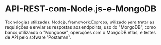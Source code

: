 # API-REST-com-Node.js-e-MongoDB

Tecnologias utilizadas: Nodejs, framework:Express, utilizado para tratar as requisições e enviar as respostas aos endpoints, uso do "MongoDB", como banco;utilizando o "Mongoose", operações com o MongoDB Atlas, e testes de API pelo sofware "Postaman".
